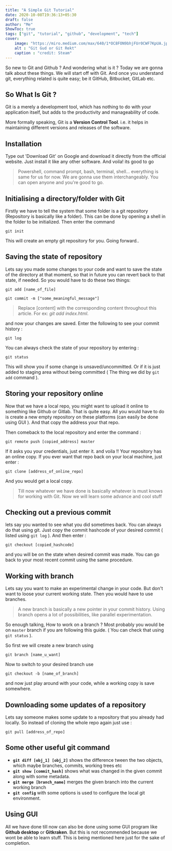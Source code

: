 ```yaml
---
title: "A Simple Git Tutorial"
date: 2020-10-08T19:36:13+05:30
draft: false
author: "Me"
ShowToc: true
tags: ["git", "tutorial", "github", "development", "tech"]
cover: 
    image: "https://miro.medium.com/max/640/1*OC8FON9bhjFUr0CWF7KpUA.jpeg"
    alt : "Git Gud or Git Rekt"
    caption : "credit: Steam"
---
```


So new to Git and Github ? And wondering what is it ? Today we are gonna talk about these things. We will start off with Git. And once you understand git, everything related is quite easy; be it GitHub, Bitbucket, GitLab etc.

## So What Is Git ?

Git is a merely a development tool, which has nothing to do with your application itself, but adds to the productivity and manageability of code.

More formally speaking, Git is a **Version Control Tool**. i.e. it helps in maintaining different versions and releases of the software.

## Installation
Type out 'Download Git' on Google and download it directly from the official website. Just install it like any other software. And voila! its good to go

> Powershell, command prompt, bash, terminal, shell... everything is same for us for now. We are gonna use them interchangeably. You can open anyone and you're good to go.

## Initialising a directory/folder with Git

Firstly we have to tell the system that some folder is a git repository (Repository is basically like a folder). This can be done by opening a shell in the folder to be initialized. Then enter the command

`git init`

This will create an empty git repository for you. Going forward..

## Saving the state of repository

Lets say you made some changes to your code and want to save the state of the directory at that moment, so that in future you can revert back to that state, if needed. So you would have to do these two things:

`git add [name_of_file]`

`git commit -m ["some_meaningful_message"]`

> Replace [content] with the corresponding content throughout this article. For ex: *git add index.html*.


and now your changes are saved. Enter the following to see your commit history : 

`git log`

You can always check the state of your repository by entering : 

`git status`

This will show you if some change is unsaved/uncommitted. Or if it is just added to staging area without being committed ( The thing we did by `git add` command ).

## Storing your repository online

Now that we have a local repo, you might want to upload it online to something like Github or Gitlab. That is quite easy. All you would have to do is create a new empty repository on these platforms (can easily be done using GUI ). And that copy the address your that repo.

Then comeback to the local repository and enter the command : 

`git remote push [copied_address] master`

If it asks you your credentials, just enter it. and voila !! Your repository has an online copy. If you ever want that repo back on your local machine, just enter : 

`git clone [address_of_online_repo]`

And you would get a local copy.

> Till now whatever we have done is basically whatever is must knows for working with Git. Now we will learn some advance and cool stuff

## Checking out a previous commit

lets say you wanted to see what you did sometimes back. You can always do that using git. Just copy the commit hashcode of your desired commit ( listed using  `git log` ). And then enter : 

`git checkout [copied_hashcode]`

and you will be on the state when desired commit was made. You can go back to your most recent commit using the same procedure.

## Working with branch

Lets say you want to make an experimental change in your code. But don't want to loose your current working state. Then you would have to use branches. 

> A new branch is basically a new pointer in your commit history. Using branch opens a lot of possibilities, like parallel experimentation.

So enough talking, How to work on a branch ? Most probably you would be on `master` branch if you are following this guide. ( You can check that using `git status` ).

So first we will create a new branch using

`git branch [name_u_want]`

Now to switch to your desired branch use

`git checkout -b [name_of_branch]`

and now just play around with your code, while a working copy is save somewhere.

## Downloading some updates of a repository

Lets say someone makes some update to a repository that you already had locally. So instead of cloning the whole repo again just use :

`git pull [address_of_repo]`


## Some other useful git command

- **`git diff [obj_1] [obj_2]`** shows the difference tween the two objects, which maybe branches, commits, working trees etc
- **`git show [commit_hash]`** shows what was changed in the given commit along with some metadata.
- **`git merge [branch_name]`** merges the given branch into the current working branch
- **`git config`** with some options is used to configure the local git environment.

## Using GUI
All we have done till now can also be done using some GUI program like **Github desktop** or **Gitkraken**. But this is not recommended because we wont be able to learn stuff. This is being mentioned here just for the sake of completion.
